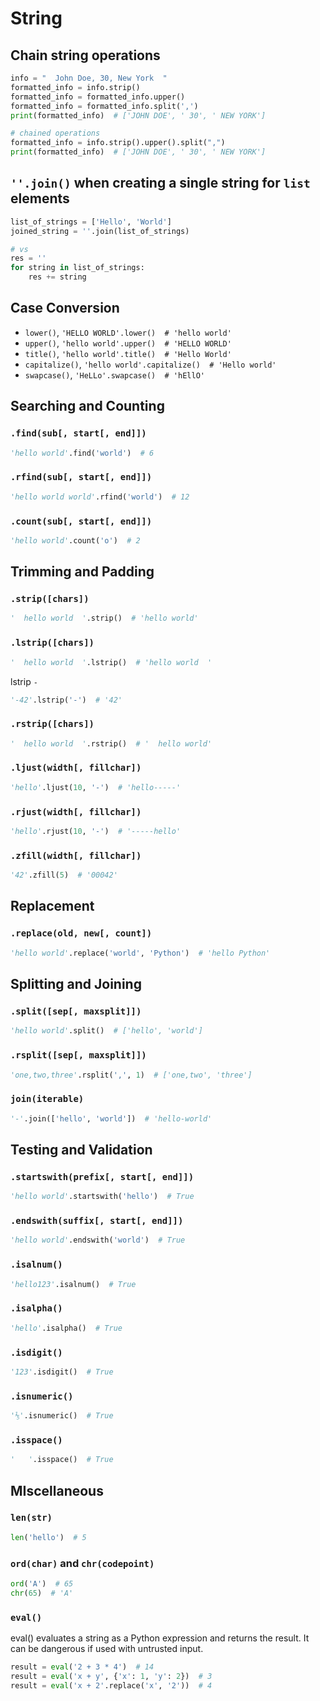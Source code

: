 # String

## Chain string operations

```python
info = "  John Doe, 30, New York  "
formatted_info = info.strip()
formatted_info = formatted_info.upper()
formatted_info = formatted_info.split(',')
print(formatted_info)  # ['JOHN DOE', ' 30', ' NEW YORK']

# chained operations
formatted_info = info.strip().upper().split(",")
print(formatted_info)  # ['JOHN DOE', ' 30', ' NEW YORK']
```

## `''.join()` when creating a single string for `list` elements

```python
list_of_strings = ['Hello', 'World']
joined_string = ''.join(list_of_strings)

# vs
res = ''
for string in list_of_strings:
    res += string
```

## Case Conversion

- `lower()`, `'HELLO WORLD'.lower()  # 'hello world'`
- `upper()`, `'hello world'.upper()  # 'HELLO WORLD'`
- `title()`, `'hello world'.title()  # 'Hello World'`
- `capitalize()`, `'hello world'.capitalize()  # 'Hello world'`
- `swapcase()`, `'HeLLo'.swapcase()  # 'hEllO'`

## Searching and Counting

### `.find(sub[, start[, end]])`

```python
'hello world'.find('world')  # 6
```

### `.rfind(sub[, start[, end]])`

```python
'hello world world'.rfind('world')  # 12
```

### `.count(sub[, start[, end]])`

```python
'hello world'.count('o')  # 2
```

## Trimming and Padding

### `.strip([chars])`

```python
'  hello world  '.strip()  # 'hello world'
```

### `.lstrip([chars])`

```python
'  hello world  '.lstrip()  # 'hello world  '
```

lstrip `-`

```python
'-42'.lstrip('-')  # '42'
```

### `.rstrip([chars])`

```python
'  hello world  '.rstrip()  # '  hello world'
```

### `.ljust(width[, fillchar])`

```python
'hello'.ljust(10, '-')  # 'hello-----'
```

### `.rjust(width[, fillchar])`

```python
'hello'.rjust(10, '-')  # '-----hello'
```

### `.zfill(width[, fillchar])`

```python
'42'.zfill(5)  # '00042'
```

## Replacement

### `.replace(old, new[, count])`

```python
'hello world'.replace('world', 'Python')  # 'hello Python'
```

## Splitting and Joining

### `.split([sep[, maxsplit]])`

```python
'hello world'.split()  # ['hello', 'world']
```

### `.rsplit([sep[, maxsplit]])`

```python
'one,two,three'.rsplit(',', 1)  # ['one,two', 'three']
```

### `join(iterable)`

```python
'-'.join(['hello', 'world'])  # 'hello-world'
```

## Testing and Validation

### `.startswith(prefix[, start[, end]])`

```python
'hello world'.startswith('hello')  # True
```

### `.endswith(suffix[, start[, end]])`

```python
'hello world'.endswith('world')  # True
```

### `.isalnum()`

```python
'hello123'.isalnum()  # True
```

### `.isalpha()`

```python
'hello'.isalpha()  # True
```

### `.isdigit()`

```python
'123'.isdigit()  # True
```

### `.isnumeric()`

```python
'⅕'.isnumeric()  # True
```

### `.isspace()`

```python
'   '.isspace()  # True
```

## MIscellaneous

### `len(str)`

```python
len('hello')  # 5
```

### `ord(char)` and `chr(codepoint)`

```python
ord('A')  # 65
chr(65)  # 'A'
```

### `eval()`

eval() evaluates a string as a Python expression and returns the result. It can be dangerous if used with untrusted input.

```python
result = eval('2 + 3 * 4')  # 14
result = eval('x + y', {'x': 1, 'y': 2})  # 3
result = eval('x + 2'.replace('x', '2'))  # 4
```
